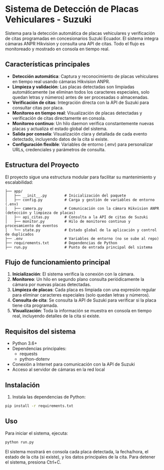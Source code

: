 # Sistema de Detección de Placas Vehiculares - Suzuki

Sistema para la detección automática de placas vehiculares y verificación de citas programadas en concesionarios Suzuki Ecuador. El sistema integra cámaras ANPR Hikvision y consulta una API de citas. Todo el flujo es monitoreado y mostrado en consola en tiempo real.

## Características principales

- **Detección automática**: Captura y reconocimiento de placas vehiculares en tiempo real usando cámaras Hikvision ANPR.
- **Limpieza y validación**: Las placas detectadas son limpiadas automáticamente (se eliminan todos los caracteres especiales, solo quedan letras y números) antes de ser procesadas o almacenadas.
- **Verificación de citas**: Integración directa con la API de Suzuki para consultar citas por placa.
- **Monitoreo en tiempo real**: Visualización de placas detectadas y verificación de citas directamente en consola.
- **Monitoreo continuo**: Un hilo daemon verifica constantemente nuevas placas y actualiza el estado global del sistema.
- **Salida por consola**: Visualización clara y detallada de cada evento detectado, incluyendo datos de la cita si existe.
- **Configuración flexible**: Variables de entorno (.env) para personalizar URLs, credenciales y parámetros de consulta.

## Estructura del Proyecto

El proyecto sigue una estructura modular para facilitar su mantenimiento y escalabilidad:

```
├── app/
│   ├── __init__.py        # Inicialización del paquete
│   ├── config.py          # Carga y gestión de variables de entorno (.env)
│   ├── camera.py          # Comunicación con la cámara Hikvision ANPR (detección y limpieza de placas)
│   ├── api_citas.py       # Consulta a la API de citas de Suzuki
│   ├── monitor.py         # Hilo de monitoreo continuo y procesamiento de eventos
│   └── state.py           # Estado global de la aplicación y control de duplicados
├── .env                   # Variables de entorno (no se sube al repo)
├── requirements.txt       # Dependencias de Python
├── run.py                 # Punto de entrada principal del sistema
```

## Flujo de funcionamiento principal

1. **Inicialización**: El sistema verifica la conexión con la cámara.
2. **Monitoreo**: Un hilo en segundo plano consulta periódicamente la cámara por nuevas placas detectadas.
3. **Limpieza de placas**: Cada placa es limpiada con una expresión regular para eliminar caracteres especiales (solo quedan letras y números).
4. **Consulta de cita**: Se consulta la API de Suzuki para verificar si la placa tiene cita programada.
5. **Visualización**: Toda la información se muestra en consola en tiempo real, incluyendo detalles de la cita si existe.

## Requisitos del sistema

- Python 3.6+
- Dependencias principales:
  - requests
  - python-dotenv
- Conexión a Internet para comunicación con la API de Suzuki
- Acceso al servidor de cámaras en la red local

## Instalación

1. Instala las dependencias de Python:

```bash
pip install -r requirements.txt
```

## Uso

Para iniciar el sistema, ejecuta:

```bash
python run.py
```

El sistema mostrará en consola cada placa detectada, la fecha/hora, el estado de la cita (si existe), y los datos principales de la cita. Para detener el sistema, presiona Ctrl+C.
